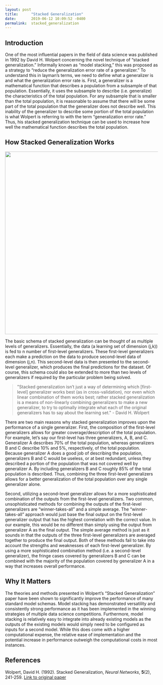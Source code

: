 ```yaml
---
layout: post
title:      "Stacked Generalization"
date:       2019-06-12 10:09:52 -0400
permalink:  stacked_generalization
---
```



## Introduction

One of the most influential papers in the field of data science was published in 1992 by David H. Wolpert concerning the novel technique of “stacked generalization.”  Informally known as “model stacking,” this was proposed as a strategy to “reduce the generalization error rate of a generalizer.” To understand this in layman’s terms, we need to define what a generalizer is and what the generalization error rate is. First, a generalizer is a mathematical function that describes a population from a subsample of that population. Essentially, it uses the subsample to describe (i.e. generalize) the characteristics of the total population. For any subsample that is smaller than the total population, it is reasonable to assume that there will be some part of the total population that the generalizer does not describe well. This inability of the generalizer to describe some portion of the total population is what Wolpert is referring to with the term “generalization error rate.” Thus, his stacked generalization technique can be used to increase how well the mathematical function describes the total population.

## How Stacked Generalization Works

<img src="https://raw.githubusercontent.com/kpokrass/dsc-3-final-project-online-ds-ft-021119/master/stacked_schema.png" width="600">

The basic schema of stacked generalization can be thought of as multiple levels of generalizers. Essentially, the data (a learning set of dimension (j,k)) is fed to n number of first-level generalizers. These first-level generalizers each make a prediction on the data to produce second-level data of dimension (j,n). This second-level data is then presented to the second-level generalizer, which produces the final predictions for the dataset. Of course, this schema could also be extended to more than two levels of generalizers if required by the particular problem being solved.

> "Stacked generalization isn’t just a way of determining which [first-level] generalizer works best (as in cross-validation), nor even which linear combination of them works best; rather stacked generalization is a means of non-linearly combining generalizers to make a new generalizer, to try to optimally integrate what each of the original generalizers has to say about the learning set." - David H. Wolpert

There are two main reasons why stacked generalization improves upon the performance of a single generalizer. First, the composition of the first-level generalizers allows for greater coverage/description of the total population. For example, let’s say our first-level has three generalizers, A, B, and C. Generalizer A describes 70% of the total population, whereas generalizers B and C describe 10% and 5%, respectively, of the total population. Because generalizer A does a good job of describing the population, generalizers B and C would be useless, or at best redundant, unless they described a portion of the population that was not covered well by generalizer A. By including generalizers B and C roughly 85% of the total population is described. Thus, combining the three first-level generalizers allows for a better generalization of the total population over any single generalizer alone.

Second, utilizing a second-level generalizer allows for a more sophisticated combination of the outputs from the first-level generalizers. Two common, unsophisticated methods for combining the outputs of the first-level generalizers are “winner-takes-all” and a simple average. The “winner-takes-all” approach would just base the final output on the first-level generalizer output that has the highest correlation with the correct value. In our example, this would be no different than simply using the output from generalizer A as the final output. The simple average method is just as it sounds in that the outputs of the three first-level generalizers are averaged together to produce the final output. Both of these methods fail to take into account the strengths and weaknesses of each first-level generalizer. By using a more sophisticated combination method (i.e. a second-level generalizer), the fringe cases covered by generalizers B and C can be combined with the majority of the population covered by generalizer A in a way that increases overall performance.

## Why It Matters

The theories and methods presented in Wolpert’s “Stacked Generalization” paper have been shown to significantly improve the performance of many standard model schemas. Model stacking has demonstrated versatility and consistently strong performance as it has been implemented in the winning strategies of multiple data science competitions. Furthermore, model stacking is relatively easy to integrate into already existing models as the outputs of the existing models would simply need to be configured as inputs for a second model. While this does come with a higher computational expense, the relative ease of implementation and the potential increase in performance outweigh the computational costs in most instances.


## References
Wolpert, David H. (1992). Stacked Generalization, *Neural Networks*, **5**(2), 241-259.
[Link to original paper](http://citeseerx.ist.psu.edu/viewdoc/download;jsessionid=6CB61B8B36A1873CF487D97E36F25BBB?doi=10.1.1.56.1533&rep=rep1&type=pdf)


